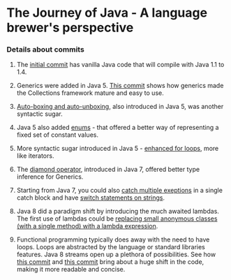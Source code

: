# The Journey of Java - A language brewer's perspective

### Details about commits

1. The [initial commit](https://github.com/pushkarnk/polyglot-meetup/commit/53b8c1ae4de5f732e3c88c5f11562df3e8e28d27) has vanilla Java code that will compile with Java 1.1 to 1.4.

2. Generics were added in Java 5. [This commit](https://github.com/pushkarnk/polyglot-meetup/commit/fb99825793a21b4788e5567ccfcbe3af2d39d089) shows how generics made the Collections framework mature and easy to use.

3. [Auto-boxing and auto-unboxing](https://github.com/pushkarnk/polyglot-meetup/commit/b07f2588dd823865f4211a034db5aafb07f61047), also introduced in Java 5, was another syntactic sugar. 

4. Java 5 also added [enums](https://github.com/pushkarnk/polyglot-meetup/commit/1186ed53647e048b4cb7a0b6a8c88aa728d04bf4) - that offered a better way of representing a fixed set of constant values. 

5. More syntactic sugar introduced in Java 5 - [enhanced for loops](https://github.com/pushkarnk/polyglot-meetup/commit/f511cbdc7479bc2d224c60008f521e666cced8fb), more like iterators.

6. The [diamond operator](https://github.com/pushkarnk/polyglot-meetup/commit/bd72c93e7a2d2e884f5e89d2c22b451156a18c49), introduced in Java 7, offered better type inference for Generics.

7. Starting from Java 7, you could also [catch multiple exeptions](https://github.com/pushkarnk/polyglot-meetup/commit/c5e4eb99992f2e5980d70723996d0082690649ff) in a single catch block and have [switch statements on strings](https://github.com/pushkarnk/polyglot-meetup/commit/c7293c5a643762acb897f9208f5d04e8fea2dc2d).

8. Java 8 did a paradigm shift by introducing the much awaited lambdas. The first use of lambdas could be [replacing small anonymous classes (with a single method) with a lambda expression](https://github.com/pushkarnk/polyglot-meetup/commit/ca0f53cc412b96c78f02e16b3bee585f0e3d44ca).

9. Functional programming typically does away with the need to have loops. Loops are abstracted by the language or standard libraries features. Java 8 streams open up a plethora of possibilities. See how [this commit](https://github.com/pushkarnk/polyglot-meetup/commit/ce40b19430fa9fb2da88889f59b904dde8b82a18) and [this commit](https://github.com/pushkarnk/polyglot-meetup/commit/ded299d752d29ce443a7751756e0af686fec27f7) bring about a huge shift in the code, making it more readable and concise. 




